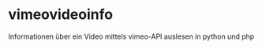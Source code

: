  vimeovideoinfo
 ==============
 
 Informationen über ein Video mittels vimeo-API auslesen in python und php